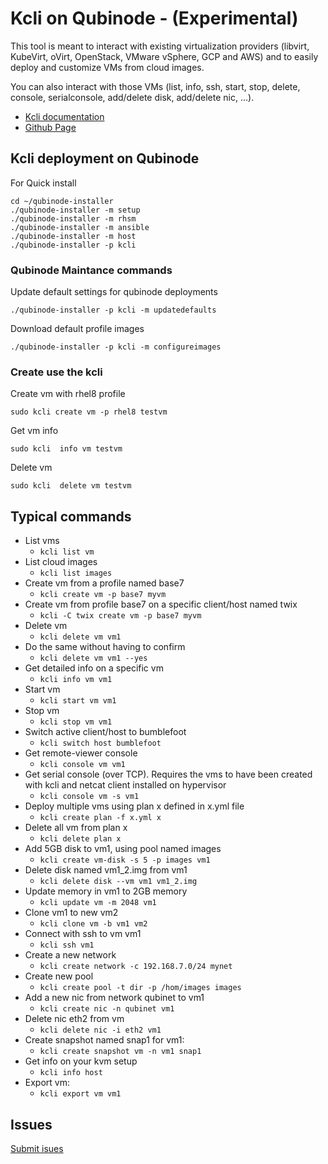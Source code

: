 # Kcli on Qubinode - (Experimental)
This tool is meant to interact with existing virtualization providers (libvirt, KubeVirt, oVirt, OpenStack, VMware vSphere, GCP and AWS) and to easily deploy and customize VMs from cloud images.

You can also interact with those VMs (list, info, ssh, start, stop, delete, console, serialconsole, add/delete disk, add/delete nic, ...).

* [Kcli documentation](https://kcli.readthedocs.io/en/latest/)
* [Github Page](https://github.com/karmab/kcli)

## Kcli deployment on Qubinode

For Quick install 
```
cd ~/qubinode-installer
./qubinode-installer -m setup
./qubinode-installer -m rhsm
./qubinode-installer -m ansible
./qubinode-installer -m host
./qubinode-installer -p kcli
```

### Qubinode Maintance commands

Update default settings for qubinode deployments
```
./qubinode-installer -p kcli -m updatedefaults
```

Download default profile images 
```
./qubinode-installer -p kcli -m configureimages
```

### Create use the kcli

Create vm with rhel8 profile
```
sudo kcli create vm -p rhel8 testvm
```

Get vm info
```
sudo kcli  info vm testvm
```


Delete vm
```
sudo kcli  delete vm testvm
```


## Typical commands
* List vms
  * `kcli list vm`
* List cloud images
  * `kcli list images`
* Create vm from a profile named base7
  * `kcli create vm -p base7 myvm`
* Create vm from profile base7 on a specific client/host named twix
  * `kcli -C twix create vm -p base7 myvm`
* Delete vm
  * `kcli delete vm vm1`
* Do the same without having to confirm
  * `kcli delete vm vm1 --yes`
* Get detailed info on a specific vm
  * `kcli info vm vm1`
* Start vm
  * `kcli start vm vm1`
* Stop vm
  * `kcli stop vm vm1`
* Switch active client/host to bumblefoot
  * `kcli switch host bumblefoot`
* Get remote-viewer console
  * `kcli console vm vm1`
* Get serial console (over TCP). Requires the vms to have been created with kcli and netcat client installed on hypervisor
  * `kcli console vm -s vm1`
* Deploy multiple vms using plan x defined in x.yml file
  * `kcli create plan -f x.yml x`
* Delete all vm from plan x
  * `kcli delete plan x`
* Add 5GB disk to vm1, using pool named images
  * `kcli create vm-disk -s 5 -p images vm1`
* Delete disk named vm1_2.img from vm1
  * `kcli delete disk --vm vm1 vm1_2.img`
* Update memory in vm1 to 2GB memory
  * `kcli update vm -m 2048 vm1`
* Clone vm1 to new vm2
  * `kcli clone vm -b vm1 vm2`
* Connect with ssh to vm vm1
  * `kcli ssh vm1`
* Create a new network
  * `kcli create network -c 192.168.7.0/24 mynet`
* Create new pool
  * `kcli create pool -t dir -p /hom/images images`
* Add a new nic from network qubinet to vm1
  * `kcli create nic -n qubinet vm1`
* Delete nic eth2 from vm
  * `kcli delete nic -i eth2 vm1`
* Create snapshot named snap1 for vm1:
  * `kcli create snapshot vm -n vm1 snap1`
* Get info on your kvm setup
  * `kcli info host`
* Export vm:
  * `kcli export vm vm1`

## Issues 
[Submit isues](https://github.com/karmab/kcli/issues)